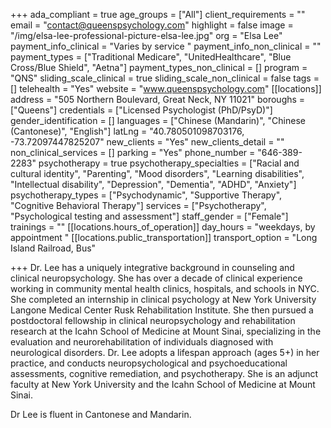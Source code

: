 +++
ada_compliant = true
age_groups = ["All"]
client_requirements = ""
email = "contact@queenspsychology.com"
highlight = false
image = "/img/elsa-lee-professional-picture-elsa-lee.jpg"
org = "Elsa Lee"
payment_info_clinical = "Varies by service "
payment_info_non_clinical = ""
payment_types = ["Traditional Medicare", "UnitedHealthcare", "Blue Cross/Blue Shield", "Aetna"]
payment_types_non_clinical = []
program = "QNS"
sliding_scale_clinical = true
sliding_scale_non_clinical = false
tags = []
telehealth = "Yes"
website = "www.queenspsychology.com"
[[locations]]
address = "505 Northern Boulevard, Great Neck, NY 11021"
boroughs = ["Queens"]
credentials = ["Licensed Psychologist (PhD/PsyD)"]
gender_identification = []
languages = ["Chinese (Mandarin)", "Chinese (Cantonese)", "English"]
latLng = "40.780501098703176, -73.72097447825207"
new_clients = "Yes"
new_clients_detail = ""
non_clinical_services = []
parking = "Yes"
phone_number = "646-389-2283"
psychotherapy = true
psychotherapy_specialties = ["Racial and cultural identity", "Parenting", "Mood disorders", "Learning disabilities", "Intellectual disability", "Depression", "Dementia", "ADHD", "Anxiety"]
psychotherapy_types = ["Psychodynamic", "Supportive Therapy", "Cognitive Behavioral Therapy"]
services = ["Psychotherapy", "Psychological testing and assessment"]
staff_gender = ["Female"]
trainings = ""
[[locations.hours_of_operation]]
day_hours = "weekdays, by appointment "
[[locations.public_transportation]]
transport_option = "Long Island Railroad, Bus"

+++
Dr. Lee has a uniquely integrative background in counseling and clinical neuropsychology. She has over a decade of clinical experience working in community mental health clinics, hospitals, and schools in NYC. She completed an internship in clinical psychology at New York University Langone Medical Center Rusk Rehabilitation Institute. She then pursued a postdoctoral fellowship in clinical neuropsychology and rehabilitation research at the Icahn School of Medicine at Mount Sinai, specializing in the evaluation and neurorehabilitation of individuals diagnosed with neurological disorders. Dr. Lee adopts a lifespan approach (ages 5+) in her practice, and conducts neuropsychological and psychoeducational assessments, cognitive remediation, and psychotherapy. She is an adjunct faculty at New York University and the Icahn School of Medicine at Mount Sinai. 

Dr Lee is fluent in Cantonese and Mandarin.